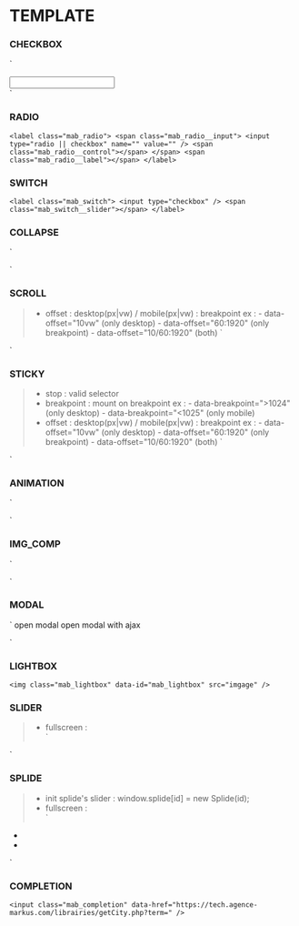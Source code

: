 # TEMPLATE


### CHECKBOX
`
<div class="mab_checkbox">
	<input type="radio || checkbox" name="" value="">
	<label></label>
</div>
`

### RADIO
`
<label class="mab_radio">
	<span class="mab_radio__input">
		<input type="radio || checkbox" name="" value="" />
		<span class="mab_radio__control"></span>
	</span>
	<span class="mab_radio__label"></span>
</label>
`

### SWITCH
`
<label class="mab_switch">
	<input type="checkbox" />
	<span class="mab_switch__slider"></span>
</label>
`

### COLLAPSE
`
<div class="mab_collapse">
	<span class="mab_collapse__button"></span>
	<div class="mab_collapse__content"></div>
</div>
`

### SCROLL
> - offset : desktop(px|vw) / mobile(px|vw) : breakpoint
>	ex :
>		- data-offset="10vw"		(only desktop)
>		- data-offset="60:1920" 	(only breakpoint)
>		- data-offset="10/60:1920"	(both)
`
<div class="mab_scroll" data-href="target" data-offset="6vw/40px:1024"></div>
`

### STICKY
> - stop : valid selector
> - breakpoint : mount on breakpoint
>	ex :
>		- data-breakpoint=">1024" (only desktop)
>		- data-breakpoint="<1025" (only mobile)
> - offset : desktop(px|vw) / mobile(px|vw) : breakpoint
>	ex :
>		- data-offset="10vw"		(only desktop)
>		- data-offset="60:1920" 	(only breakpoint)
>		- data-offset="10/60:1920"	(both)
`
<div class="mab_sticky" data-stop="#foo" data-breakpoint=">1024" data-offset="6vw/40px:1024">
`

### ANIMATION
`
<div class="mab_animation"></div>
`
	
### IMG_COMP
`
<div class="mab_img_cmp">
	<div class="mab_img_cmp__img" data-src="image"></div>
	<div class="mab_img_cmp__img" data-src="image"></div>
</div>
`

### MODAL
`
<span class="mab_modal__open" data-href="#modal_id"> open modal </span>
<span class="mab_modal__open" data-href="pages/modals.html#modal_id"> open modal with ajax </span>

<div id="modal_id" class="mab_modal" aria-hidden="true">
	<div class="mab_modal__wrapper"></div>
</div>
`

### LIGHTBOX
`
<img class="mab_lightbox" data-id="mab_lightbox" src="imgage" />
`

### SLIDER
> - fullscreen : <div class="mab_slider mab_slider--fullscreen">
`
<div class="mab_slider" data-interval="interval in ms">
	<span class="mab_slider__element" data-src="image"></span>
	<span class="mab_slider__element" data-src="image"></span>
</div>
`

### SPLIDE
> - init splide's slider : window.splide[id] = new Splide(id);
> - fullscreen : <div class="splide mab_slider--fullscreen">
`
<div class="splide">
	<div class="splide__track">
		<ul class="splide__list">
			<li class="splide__slide" style="background-image: url('image');"></li>
			<li class="splide__slide" style="background-image: url('image');"></li>
		</ul>
	</div>
</div>
`

### COMPLETION	
`
<input class="mab_completion" data-href="https://tech.agence-markus.com/librairies/getCity.php?term=" />
`

